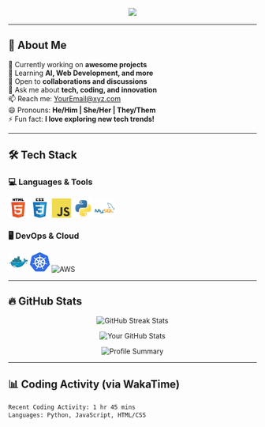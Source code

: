 <!-- 🌟 Hi, I'm [Your Name]! -->
<p align="center">
  <img src="https://readme-typing-svg.herokuapp.com?font=Roboto&size=24&color=00A8E8&width=500&lines=Hey+There!+I'm+[Your+Name]!;Building+cool+projects+since+[Year]!;Open-source+enthusiast...;Empowering+Others...;Let's+Connect!">
</p>

---

## 🚀 About Me
🔭 Currently working on **awesome projects**  
🌱 Learning **AI, Web Development, and more**  
👯 Open to **collaborations and discussions**  
💬 Ask me about **tech, coding, and innovation**  
📫 Reach me: [YourEmail@xyz.com](mailto:yourmail@xyz.com)  
😄 Pronouns: **He/Him | She/Her | They/Them**  
⚡ Fun fact: **I love exploring new tech trends!**

---

## 🛠 Tech Stack
### **💻 Languages & Tools**
<p align="left">
  <img src="https://raw.githubusercontent.com/devicons/devicon/master/icons/html5/html5-original-wordmark.svg" alt="HTML5" width="40" height="40"/>
  <img src="https://raw.githubusercontent.com/devicons/devicon/master/icons/css3/css3-original-wordmark.svg" alt="CSS3" width="40" height="40"/>
  <img src="https://raw.githubusercontent.com/devicons/devicon/master/icons/javascript/javascript-original.svg" alt="JavaScript" width="40" height="40"/>
  <img src="https://raw.githubusercontent.com/devicons/devicon/master/icons/python/python-original.svg" alt="Python" width="40" height="40"/>
  <img src="https://raw.githubusercontent.com/devicons/devicon/master/icons/mysql/mysql-original-wordmark.svg" alt="MySQL" width="40" height="40"/>
</p>

### **🖥️ DevOps & Cloud**
<p align="left">
  <img src="https://raw.githubusercontent.com/devicons/devicon/master/icons/docker/docker-original.svg" alt="Docker" width="40" height="40"/>
  <img src="https://raw.githubusercontent.com/devicons/devicon/master/icons/kubernetes/kubernetes-plain.svg" alt="Kubernetes" width="40" height="40"/>
  <img src="https://raw.githubusercontent.com/devicons/devicon/master/icons/aws/aws-original.svg" alt="AWS" width="40" height="40"/>
</p>

---

## 🔥 GitHub Stats
<p align="center">
  <img src="https://github-readme-streak-stats.herokuapp.com/?user=YourGitHubUser&theme=radical&hide_border=false" alt="GitHub Streak Stats">
</p>
<p align="center">
  <img src="https://github-readme-stats.vercel.app/api?username=YourGitHubUser&show_icons=true&theme=radical" alt="Your GitHub Stats">
</p>
<p align="center">
  <img src="https://github-profile-summary-cards.vercel.app/api/cards/profile-details?username=YourGitHubUser&theme=dracula" alt="Profile Summary">
</p>

---

## 📊 Coding Activity (via WakaTime)
<!--START_SECTION:waka-->
```text
Recent Coding Activity: 1 hr 45 mins
Languages: Python, JavaScript, HTML/CSS
